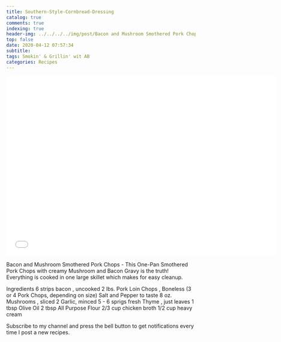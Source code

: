 ```yaml
---
title: Southern-Style-Cornbread-Dressing
catalog: true
comments: true
indexing: true
header-img: ../../../../img/post/Bacon and Mushroom Smothered Pork Chops.jpeg
top: false
date: 2020-04-12 07:57:34
subtitle:
tags: Smokin' & Grillin' wit AB
categories: Recipes
---
```

<iframe frameborder="0" width="720" height="480"
src="//www.dailymotion.com/embed/video/x7t8yau?autoplay=1&mute=1"
allowfullscreen allow="autoplay"></iframe>

Bacon and Mushroom Smothered Pork Chops - This One-Pan Smothered Pork Chops with creamy Mushroom and Bacon  Gravy is the truth! Everything is cooked in one large skillet which makes for easy cleanup.

Ingredients
6 strips bacon , uncooked
2 lbs. Pork Loin Chops , Boneless (3 or 4 Pork Chops, depending on size)
Salt and Pepper to taste
8 oz. Mushrooms , sliced
2 Garlic, minced
5 - 6 sprigs fresh Thyme , just leaves
1 tbsp Olive Oil
2 tbsp All Purpose Flour
2/3 cup chicken broth
1/2 cup heavy cream

Subscribe to my channel and press the bell button to get notifications every time I post a new recipes.

